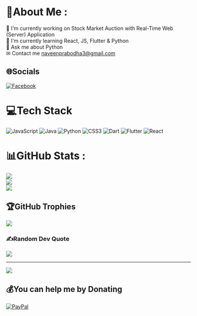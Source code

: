 # 💫About Me :
🔭 I'm currently working on Stock Market Auction with Real-Time Web (Server) Application  
🌱 I'm currently learning React, JS, Flutter & Python  
🤝 Ask me about Python  
✉ Contact me naveenprabodha3@gmail.com  

## 🌐Socials
[![Facebook](https://img.shields.io/badge/Facebook-%231877F2.svg?logo=Facebook&logoColor=white)](https://facebook.com/Naveen_Prabodha) 

# 💻Tech Stack
![JavaScript](https://img.shields.io/badge/javascript-%23323330.svg?style=for-the-badge&logo=javascript&logoColor=%23F7DF1E) ![Java](https://img.shields.io/badge/java-%23ED8B00.svg?style=for-the-badge&logo=java&logoColor=white) ![Python](https://img.shields.io/badge/python-3670A0?style=for-the-badge&logo=python&logoColor=ffdd54) ![CSS3](https://img.shields.io/badge/css3-%231572B6.svg?style=for-the-badge&logo=css3&logoColor=white) ![Dart](https://img.shields.io/badge/dart-%230175C2.svg?style=for-the-badge&logo=dart&logoColor=white) ![Flutter](https://img.shields.io/badge/Flutter-%2302569B.svg?style=for-the-badge&logo=Flutter&logoColor=white) ![React](https://img.shields.io/badge/react-%2320232a.svg?style=for-the-badge&logo=react&logoColor=%2361DAFB)
# 📊GitHub Stats :
![](https://github-readme-stats.vercel.app/api?username=NaveenPrabodha&theme=vue-dark&hide_border=true&include_all_commits=true&count_private=false)<br/>
![](https://github-readme-streak-stats.herokuapp.com/?user=NaveenPrabodha&theme=vue-dark&hide_border=true)<br/>
![](https://github-readme-stats.vercel.app/api/top-langs/?username=NaveenPrabodha&theme=vue-dark&hide_border=true&include_all_commits=true&count_private=false&layout=compact)

## 🏆GitHub Trophies
![](https://github-profile-trophy.vercel.app/?username=NaveenPrabodha&theme=apprentice&no-frame=true&no-bg=false&margin-w=4)

### ✍️Random Dev Quote
![](https://quotes-github-readme.vercel.app/api?type=horizontal&theme=dark)

---
[![](https://visitcount.itsvg.in/api?id=NaveenPrabodha&icon=0&color=0)](https://visitcount.itsvg.in)

  ## 💰You can help me by Donating
  [![PayPal](https://img.shields.io/badge/PayPal-00457C?style=for-the-badge&logo=paypal&logoColor=white)](https://paypal.me/Naveen_Prabodha) 

  <!-- Proudly created with GPRM ( https://gprm.itsvg.in ) -->
  
